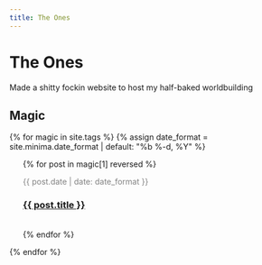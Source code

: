 ```yaml
---
title: The Ones
---
```


# The Ones

Made a shitty fockin website to host my half-baked worldbuilding

## Magic
{% for magic in site.tags %}
{% assign date_format = site.minima.date_format | default: "%b %-d, %Y" %}
<ul style="list-style-type: none;">
  {% for post in magic[1] reversed %}
    <li>
      <p style="font-size: 14px; color: #828282;">{{ post.date | date: date_format }}</p>
      <h3><a href="{{ post.url |  relative_url }}">{{ post.title }}</a></h3>
      <br>
    </li>
  {% endfor %}
</ul>
{% endfor %}

